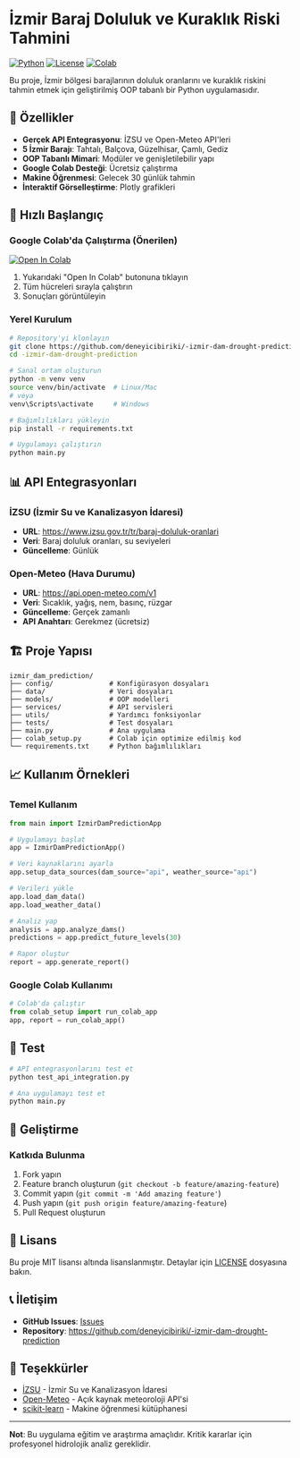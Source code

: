 # İzmir Baraj Doluluk ve Kuraklık Riski Tahmini

[![Python](https://img.shields.io/badge/Python-3.8+-blue.svg)](https://python.org)
[![License](https://img.shields.io/badge/License-MIT-green.svg)](LICENSE)
[![Colab](https://colab.research.google.com/assets/colab-badge.svg)](https://colab.research.google.com/github/deneyicibiriki/-izmir-dam-drought-prediction/blob/main/colab_setup.py)

Bu proje, İzmir bölgesi barajlarının doluluk oranlarını ve kuraklık riskini tahmin etmek için geliştirilmiş OOP tabanlı bir Python uygulamasıdır.

## 🌟 Özellikler

- **Gerçek API Entegrasyonu**: İZSU ve Open-Meteo API'leri
- **5 İzmir Barajı**: Tahtalı, Balçova, Güzelhisar, Çamlı, Gediz
- **OOP Tabanlı Mimari**: Modüler ve genişletilebilir yapı
- **Google Colab Desteği**: Ücretsiz çalıştırma
- **Makine Öğrenmesi**: Gelecek 30 günlük tahmin
- **İnteraktif Görselleştirme**: Plotly grafikleri

## 🚀 Hızlı Başlangıç

### Google Colab'da Çalıştırma (Önerilen)
[![Open In Colab](https://colab.research.google.com/assets/colab-badge.svg)](https://colab.research.google.com/github/deneyicibiriki/-izmir-dam-drought-prediction/blob/main/colab_setup.py)

1. Yukarıdaki "Open In Colab" butonuna tıklayın
2. Tüm hücreleri sırayla çalıştırın
3. Sonuçları görüntüleyin

### Yerel Kurulum
```bash
# Repository'yi klonlayın
git clone https://github.com/deneyicibiriki/-izmir-dam-drought-prediction.git
cd -izmir-dam-drought-prediction

# Sanal ortam oluşturun
python -m venv venv
source venv/bin/activate  # Linux/Mac
# veya
venv\Scripts\activate     # Windows

# Bağımlılıkları yükleyin
pip install -r requirements.txt

# Uygulamayı çalıştırın
python main.py
```

## 📊 API Entegrasyonları

### İZSU (İzmir Su ve Kanalizasyon İdaresi)
- **URL**: https://www.izsu.gov.tr/tr/baraj-doluluk-oranlari
- **Veri**: Baraj doluluk oranları, su seviyeleri
- **Güncelleme**: Günlük

### Open-Meteo (Hava Durumu)
- **URL**: https://api.open-meteo.com/v1
- **Veri**: Sıcaklık, yağış, nem, basınç, rüzgar
- **Güncelleme**: Gerçek zamanlı
- **API Anahtarı**: Gerekmez (ücretsiz)

## 🏗️ Proje Yapısı

```
izmir_dam_prediction/
├── config/              # Konfigürasyon dosyaları
├── data/                # Veri dosyaları
├── models/              # OOP modelleri
├── services/            # API servisleri
├── utils/               # Yardımcı fonksiyonlar
├── tests/               # Test dosyaları
├── main.py              # Ana uygulama
├── colab_setup.py       # Colab için optimize edilmiş kod
└── requirements.txt     # Python bağımlılıkları
```

## 📈 Kullanım Örnekleri

### Temel Kullanım
```python
from main import IzmirDamPredictionApp

# Uygulamayı başlat
app = IzmirDamPredictionApp()

# Veri kaynaklarını ayarla
app.setup_data_sources(dam_source="api", weather_source="api")

# Verileri yükle
app.load_dam_data()
app.load_weather_data()

# Analiz yap
analysis = app.analyze_dams()
predictions = app.predict_future_levels(30)

# Rapor oluştur
report = app.generate_report()
```

### Google Colab Kullanımı
```python
# Colab'da çalıştır
from colab_setup import run_colab_app
app, report = run_colab_app()
```

## 🧪 Test

```bash
# API entegrasyonlarını test et
python test_api_integration.py

# Ana uygulamayı test et
python main.py
```

## 🔧 Geliştirme

### Katkıda Bulunma
1. Fork yapın
2. Feature branch oluşturun (`git checkout -b feature/amazing-feature`)
3. Commit yapın (`git commit -m 'Add amazing feature'`)
4. Push yapın (`git push origin feature/amazing-feature`)
5. Pull Request oluşturun

## 📄 Lisans

Bu proje MIT lisansı altında lisanslanmıştır. Detaylar için [LICENSE](LICENSE) dosyasına bakın.

## 📞 İletişim

- **GitHub Issues**: [Issues](https://github.com/deneyicibiriki/-izmir-dam-drought-prediction/issues)
- **Repository**: https://github.com/deneyicibiriki/-izmir-dam-drought-prediction

## 🙏 Teşekkürler

- [İZSU](https://www.izsu.gov.tr/) - İzmir Su ve Kanalizasyon İdaresi
- [Open-Meteo](https://open-meteo.com/) - Açık kaynak meteoroloji API'si
- [scikit-learn](https://scikit-learn.org/) - Makine öğrenmesi kütüphanesi

---

**Not**: Bu uygulama eğitim ve araştırma amaçlıdır. Kritik kararlar için profesyonel hidrolojik analiz gereklidir.